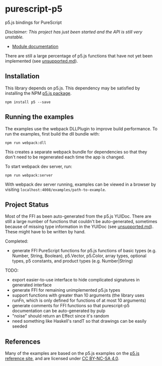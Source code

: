 # purescript-p5

p5.js bindings for PureScript

*Disclaimer: This project has just been started and the API is still very unstable.*

* [Module documentation](generated-docs/P5.md)

There are still a large percentage of p5.js functions that have not yet been implemented (see [unsupported.md](unsupported.md)).

## Installation

This library depends on p5.js. This dependency may be satisfied by installing the NPM [p5.js package](https://www.npmjs.com/package/p5).

```
npm install p5 --save
```

## Running the examples

The examples use the webpack DLLPlugin to improve build performance. To run the examples, first build the dll bundle with:

```
npm run webpack:dll
```

This creates a separate webpack bundle for dependencies so that they don't need to be regenerated each time the app is changed.

To start webpack dev server, run:

```
npm run webpack:server
```

With webpack dev server running, examples can be viewed in a browser by visiting ```localhost:4008/examples/path-to-example```.

## Project Status

Most of the FFI as been auto-generated from the p5.js YUIDoc. There are still a large number of functions that couldn't be auto-generated, sometimes because of missing type information in the YUIDoc (see [unsupported.md](unsupported.md)). These might have to be written by hand.

Completed:
  * generate FFI PureScript functions for p5.js functions of basic types (e.g. Number, String, Boolean), p5.Vector, p5.Color, array types, optional types, p5 constants, and product types (e.g. Number|String)

TODO:
  * export easier-to-use interface to hide complicated signatures in generated interface
  * generate FFI for remaining unimplemented p5.js types
  * support functions with greater than 10 arguments (the library uses runFn, which is only defined for functions of at most 10 arguments) 
  * generate comments for FFI functions so that purescript-p5 documentation can be auto-generated by pulp
  * "noise" should return an Effect since it's random
  * need something like Haskell's randT so that drawings can be easily seeded

## References

Many of the examples are based on the p5.js examples on the [p5.js reference site](https://p5js.org/examples/), and are licensed under [CC BY-NC-SA 4.0](https://creativecommons.org/licenses/by-nc-sa/4.0/).

